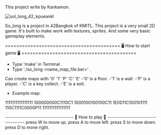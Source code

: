 This project write by Kankamon.

![sol_long_42_kpueankl](https://github.com/user-attachments/assets/5bf03460-bc28-4102-8a8e-4ae9696f26da)

So_long is a project in 42Bangkok of KMITL.
This project is a very small 2D game. It's built to make work with textures, sprites. And some very basic gameplay elements.

========================================= 🖥 How to start game 🖥 =========================================
- Type 'make' in Terminal .
- Type './so_long <name_map_file.ber>' .

Can create maps with '0' '1' 'P' 'C' 'E'
-'0' is a floor.
-'1' is a wall.
-'P' is a player.
-'C' is a key collect.
-'E' is a exit.

+ Example map:

1111111111111111
100000000C1110C1
1000100100100C11
1E0011C100101111
110C1111C0000P11
1111111111111111

----------------------------------- 👾 How to play 👾 -----------------------------------
press W to move up.
press A to move left.
press S to move down.
press D to move right.
